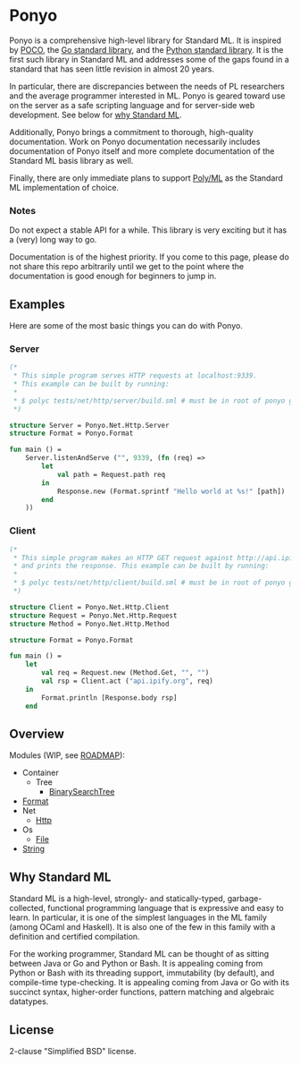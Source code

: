 # Ponyo

Ponyo is a comprehensive high-level library for Standard ML. It is inspired
by [POCO](http://pocoproject.org/), the [Go standard library](https://golang.org/pkg/),
and the [Python standard library](https://docs.python.org/3/library/). It is the first
such library in Standard ML and addresses some of the gaps found in
a standard that has seen little revision in almost 20 years.

In particular, there are discrepancies between the needs of PL researchers and the
average programmer interested in ML. Ponyo is geared toward use on the server as a
safe scripting language and for server-side web development. See below for
[why Standard ML](#why-standard-ml).

Additionally, Ponyo brings a commitment to thorough, high-quality documentation. Work on
Ponyo documentation necessarily includes documentation of Ponyo itself and more complete
documentation of the Standard ML basis library as well.

Finally, there are only immediate plans to support [Poly/ML](https://github.com/polyml/polyml)
as the Standard ML implementation of choice.

### Notes

Do not expect a stable API for a while. This library is very exciting but it
has a (very) long way to go.

Documentation is of the highest priority. If you come to this page, please
do not share this repo arbitrarily until we get to the point where the documentation
is good enough for beginners to jump in.

## Examples

Here are some of the most basic things you can do with Ponyo.

### Server

```sml
(*
 * This simple program serves HTTP requests at localhost:9339.
 * This example can be built by running:
 *
 * $ polyc tests/net/http/server/build.sml # must be in root of ponyo git repo
 *)

structure Server = Ponyo.Net.Http.Server
structure Format = Ponyo.Format

fun main () =
    Server.listenAndServe ("", 9339, (fn (req) =>
        let
            val path = Request.path req
        in
            Response.new (Format.sprintf "Hello world at %s!" [path])
        end
    ))
```

### Client

```sml
(*
 * This simple program makes an HTTP GET request against http://api.ipify.org/
 * and prints the response. This example can be built by running:
 *
 * $ polyc tests/net/http/client/build.sml # must be in root of ponyo git repo
 *)

structure Client = Ponyo.Net.Http.Client
structure Request = Ponyo.Net.Http.Request
structure Method = Ponyo.Net.Http.Method

structure Format = Ponyo.Format

fun main () =
    let
        val req = Request.new (Method.Get, "", "")
        val rsp = Client.act ("api.ipify.org", req)
    in
        Format.println [Response.body rsp]
    end
```


## Overview

Modules (WIP, see [ROADMAP](https://github.com/eatonphil/ponyo/blob/master/ROADMAP.md)):
* Container
  * Tree
    * [BinarySearchTree](https://github.com/eatonphil/ponyo/blob/master/ponyo/Container/Tree/BinarySearchTree.sml)
* [Format](https://github.com/eatonphil/ponyo/blob/master/ponyo/Format/FormatExport.sml)
* Net
  * [Http](https://github.com/eatonphil/ponyo/tree/master/ponyo/Net/Http)
* Os
  * [File](https://github.com/eatonphil/ponyo/blob/master/ponyo/Os/File.sml)
* [String](https://github.com/eatonphil/ponyo/blob/master/ponyo/String/StringExport.sml)

## Why Standard ML

Standard ML is a high-level, strongly- and statically-typed, garbage-collected,
functional programming language that is expressive and easy to learn. In particular,
it is one of the simplest languages in the ML family (among OCaml and Haskell).
It is also one of the few in this family with a definition and certified compilation.

For the working programmer, Standard ML can be thought of as sitting between Java or
Go and Python or Bash. It is appealing coming from Python or Bash with its threading
support, immutability (by default), and compile-time type-checking. It is appealing
coming from Java or Go with its succinct syntax, higher-order functions, pattern
matching and algebraic datatypes.

## License

2-clause "Simplified BSD" license.